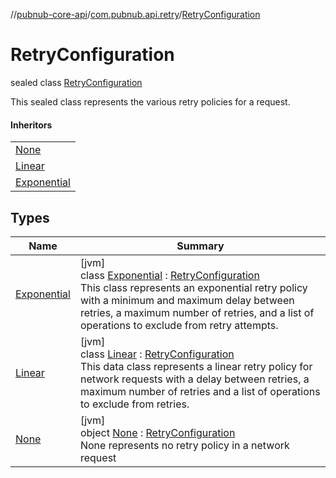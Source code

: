 //[pubnub-core-api](../../../index.md)/[com.pubnub.api.retry](../index.md)/[RetryConfiguration](index.md)

# RetryConfiguration

sealed class [RetryConfiguration](index.md)

This sealed class represents the various retry policies for a request.

#### Inheritors

| |
|---|
| [None](-none/index.md) |
| [Linear](-linear/index.md) |
| [Exponential](-exponential/index.md) |

## Types

| Name | Summary |
|---|---|
| [Exponential](-exponential/index.md) | [jvm]<br>class [Exponential](-exponential/index.md) : [RetryConfiguration](index.md)<br>This class represents an exponential retry policy with a minimum and maximum delay between retries, a maximum number of retries, and a list of operations to exclude from retry attempts. |
| [Linear](-linear/index.md) | [jvm]<br>class [Linear](-linear/index.md) : [RetryConfiguration](index.md)<br>This data class represents a linear retry policy for network requests with a delay between retries, a maximum number of retries and a list of operations to exclude from retries. |
| [None](-none/index.md) | [jvm]<br>object [None](-none/index.md) : [RetryConfiguration](index.md)<br>None represents no retry policy in a network request |
